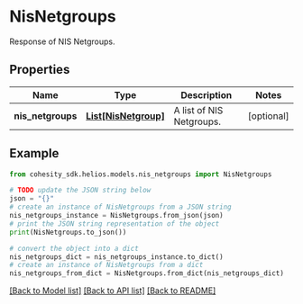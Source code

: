 # NisNetgroups

Response of NIS Netgroups.

## Properties

Name | Type | Description | Notes
------------ | ------------- | ------------- | -------------
**nis_netgroups** | [**List[NisNetgroup]**](NisNetgroup.md) | A list of NIS Netgroups. | [optional] 

## Example

```python
from cohesity_sdk.helios.models.nis_netgroups import NisNetgroups

# TODO update the JSON string below
json = "{}"
# create an instance of NisNetgroups from a JSON string
nis_netgroups_instance = NisNetgroups.from_json(json)
# print the JSON string representation of the object
print(NisNetgroups.to_json())

# convert the object into a dict
nis_netgroups_dict = nis_netgroups_instance.to_dict()
# create an instance of NisNetgroups from a dict
nis_netgroups_from_dict = NisNetgroups.from_dict(nis_netgroups_dict)
```
[[Back to Model list]](../README.md#documentation-for-models) [[Back to API list]](../README.md#documentation-for-api-endpoints) [[Back to README]](../README.md)


